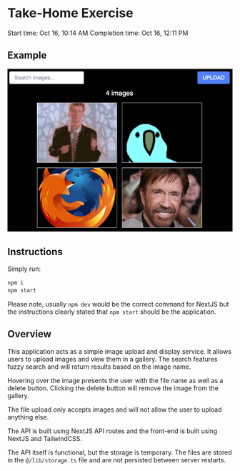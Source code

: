 # Take-Home Exercise

Start time: Oct 16, 10:14 AM
Completion time: Oct 16, 12:11 PM

## Example

![Example](./sample.png)

## Instructions

Simply run:
```bash
npm i
npm start
```

Please note, usually `npm dev` would be the correct command for NextJS but the instructions clearly stated that `npm start` should be the application.

## Overview

This application acts as a simple image upload and display service. It allows users to upload images and view them in a gallery. The search features fuzzy search and will return results based on the image name.

Hovering over the image presents the user with the file name as well as a delete button. Clicking the delete button will remove the image from the gallery.

The file upload only accepts images and will not allow the user to upload anything else.

The API is built using NextJS API routes and the front-end is built using NextJS and TailwindCSS.

The API itself is functional, but the storage is temporary. The files are stored in the `@/lib/storage.ts` file and are not persisted between server restarts.

